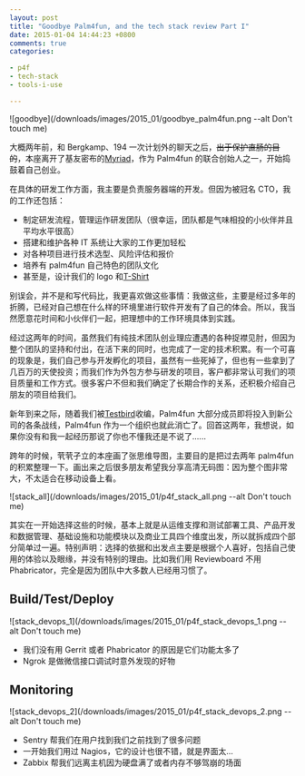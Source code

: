 ```yaml
---
layout: post
title: "Goodbye Palm4fun, and the tech stack review Part I"
date: 2015-01-04 14:44:23 +0800
comments: true
categories:

- p4f
- tech-stack
- tools-i-use

---
```



![goodbye](/downloads/images/2015_01/goodbye_palm4fun.png --alt Don't touch me)

大概两年前，和 Bergkamp、194 一次计划外的聊天之后，<strike>出于保护直肠的目的</strike>，本座离开了基友密布的[Myriad](http://www.myriadgroup.com/)，作为 Palm4fun 的联合创始人之一，开始捣鼓着自己创业。

在具体的研发工作方面，我主要是负责服务器端的开发。但因为被冠名 CTO，我的工作还包括：

- 制定研发流程，管理运作研发团队（很幸运，团队都是气味相投的小伙伴并且平均水平很高）
- 搭建和维护各种 IT 系统让大家的工作更加轻松
- 对各种项目进行技术选型、风险评估和报价
- 培养有 palm4fun 自己特色的团队文化
- 甚至是，设计我们的 logo 和[T-Shirt](https://lenciel.com/2014/09/logo-test/)

别误会，并不是和写代码比，我更喜欢做这些事情：我做这些，主要是经过多年的折腾，已经对自己想在什么样的环境里进行软件开发有了自己的体会。所以，我当然愿意花时间和小伙伴们一起，把理想中的工作环境具体到实践。

经过这两年的时间，虽然我们有纯技术团队创业理应遭遇的各种捉襟见肘，但因为整个团队的坚持和付出，在活下来的同时，也完成了一定的技术积累。有一个可喜的现象是，我们自己参与开发孵化的项目，虽然有一些死掉了，但也有一些拿到了几百万的天使投资；而我们作为外包方参与研发的项目，客户都非常认可我们的项目质量和工作方式。很多客户不但和我们确定了长期合作的关系，还积极介绍自己朋友的项目给我们。

新年到来之际，随着我们被[Testbird](http://www.testbird.com/)收编，Palm4fun 大部分成员即将投入到新公司的各条战线，Palm4fun 作为一个组织也就此消亡了。回首这两年，我想说，如果你没有和我一起经历那说了你也不懂我还是不说了......

跨年的时候，茕茕孑立的本座画了张思维导图，主要目的是把过去两年 palm4fun 的积累整理一下。画出来之后很多朋友希望我分享高清无码图：因为整个图非常大，不太适合在移动设备上看。

![stack_all](/downloads/images/2015_01/p4f_stack_all.png --alt Don't touch me)

其实在一开始选择这些的时候，基本上就是从运维支撑和测试部署工具、产品开发和数据管理、基础设施和功能模块以及商业工具四个维度出发，所以就拆成四个部分简单过一遍。特别声明：选择的依据和出发点主要是根据个人喜好，包括自己使用的体验以及眼缘，并没有特别的理由。比如我们用 Reviewboard 不用 Phabricator，完全是因为团队中大多数人已经用习惯了。

## Build/Test/Deploy

![stack_devops_1](/downloads/images/2015_01/p4f_stack_devops_1.png --alt Don't touch me)

- 我们没有用 Gerrit 或者 Phabricator 的原因是它们功能太多了
- Ngrok 是做微信接口调试时意外发现的好物


## Monitoring

![stack_devops_2](/downloads/images/2015_01/p4f_stack_devops_2.png --alt Don't touch me)

- Sentry 帮我们在用户找到我们之前找到了很多问题
- 一开始我们用过 Nagios，它的设计也很不错，就是界面太...
- Zabbix 帮我们远离主机因为硬盘满了或者内存不够驾崩的场面
